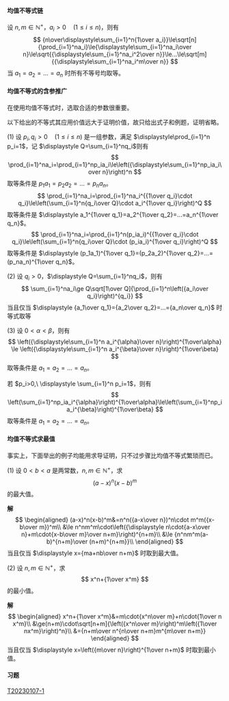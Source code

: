 #### 均值不等式链

设 $n,m\in\mathbb{N}^+$，$a_i>0\quad (1\le i\le n)$，则有
$$
{n\over\displaystyle\sum_{i=1}^n{1\over a_i}}\le\sqrt[n]{\prod_{i=1}^na_i}\le{\displaystyle\sum_{i=1}^na_i\over n}\le\sqrt{{\displaystyle\sum_{i=1}^na_i^2\over n}}\le...\le\sqrt[m]{{\displaystyle\sum_{i=1}^na_i^m\over n}}
$$
当 $a_1=a_2=...=a_n$ 时所有不等号均取等。

#### 均值不等式的含参推广

在使用均值不等式时，选取合适的参数很重要。

以下给出的不等式其应用价值远大于证明价值，故只给出式子和例题，证明省略。

$(1)$ 设 $p_i,q_i>0\quad(1\le i\le n)$ 是一组参数，满足 $\displaystyle\prod_{i=1}^n p_i=1$，记 $\displaystyle Q=\sum_{i=1}^nq_i$则有
$$
\prod_{i=1}^na_i=\prod_{i=1}^np_ia_i\le\left({\displaystyle\sum_{i=1}^np_ia_i\over n}\right)^n
$$
取等条件是 $p_1a_1=p_2a_2=...=p_na_n$。
$$
\prod_{i=1}^na_i=\prod_{i=1}^na_i^{{1\over q_i}\cdot q_i}\le\left(\sum_{i=1}^n{q_i\over Q}\cdot a_i^{1\over q_i}\right)^Q
$$
取等条件是 $\displaystyle a_1^{1\over q_1}=a_2^{1\over q_2}=...=a_n^{1\over q_n}$。
$$
\prod_{i=1}^na_i=\prod_{i=1}^n(p_ia_i)^{{1\over q_i}\cdot q_i}\le\left(\sum_{i=1}^n{q_i\over Q}\cdot (p_ia_i)^{1\over q_i}\right)^Q
$$
取等条件是 $\displaystyle (p_1a_1)^{1\over q_1}=(p_2a_2)^{1\over q_2}=...=(p_na_n)^{1\over q_n}$。

$(2)$ 设 $q_i>0$，$\displaystyle Q=\sum_{i=1}^nq_i$，则有
$$
\sum_{i=1}^na_i\ge Q\sqrt[1\over Q]{\prod_{i=1}^n\left({a_i\over q_i}\right)^{q_i}}
$$
当且仅当 $\displaystyle {a_1\over q_1}={a_2\over q_2}=...={a_n\over q_n}$ 时等式取等

$(3)$ 设 $0<\alpha<\beta$，则有
$$
\left({\displaystyle\sum_{i=1}^n a_i^{\alpha}\over n}\right)^{1\over\alpha}
\le
\left({\displaystyle\sum_{i=1}^n a_i^{\beta}\over n}\right)^{1\over\beta}
$$
取等条件是 $a_1=a_2=...=a_n$。

若 $p_i>0,\ \displaystyle \sum_{i=1}^n p_i=1$，则有
$$
\left(\sum_{i=1}^np_ia_i^{\alpha}\right)^{1\over\alpha}\le\left(\sum_{i=1}^np_ia_i^{\beta}\right)^{1\over\beta}
$$
取等条件是 $a_1=a_2=...=a_n$。

#### 均值不等式求最值

事实上，下面举出的例子均能用求导证明，只不过步骤比均值不等式繁琐而已。

$(1)$ 设 $0<b<a$ 是两常数，$n,m\in\mathbb{N}^+$，求
$$
(a-x)^n(x-b)^m
$$
的最大值。

**解**
$$
\begin{aligned}
(a-x)^n(x-b)^m&=n^n({a-x\over n})^n\cdot m^m({x-b\over m})^m\\
&\le n^nm^m\cdot\left({\displaystyle n\cdot{a-x\over n}+m\cdot{x-b\over m}\over n+m}\right)^{n+m}\\
&\le {n^nm^m(a-b)^{n+m}\over (n+m)^{n+m}}\\
\end{aligned}
$$
当且仅当 $\displaystyle x={ma+nb\over n+m}$ 时取到最大值。

$(2)$ 设 $n,m\in\mathbb{N}^+$，求
$$
x^n+{1\over x^m}
$$
的最小值。

**解**
$$
\begin{aligned}
x^n+{1\over x^m}&=m\cdot{x^n\over m}+n\cdot{1\over n x^m}\\
&\ge(n+m)\cdot\sqrt[n+m]{\left({x^n\over m}\right)^m\left({1\over nx^m}\right)^n}\\
&={n+m\over n^{n\over n+m}m^{m\over n+m}}
\end{aligned}
$$
当且仅当 $\displaystyle x=\left({m\over n}\right)^{1\over n+m}$ 时取到最小值。

#### **习题**

[T20230107-1](../题库/T20230107-1.md) 



















